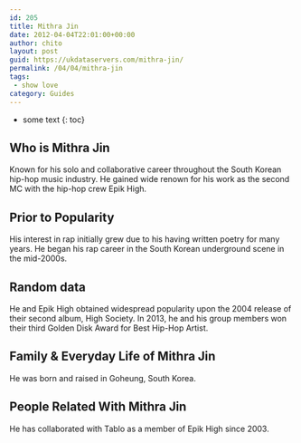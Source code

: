 ```yaml
---
id: 205
title: Mithra Jin
date: 2012-04-04T22:01:00+00:00
author: chito
layout: post
guid: https://ukdataservers.com/mithra-jin/
permalink: /04/04/mithra-jin
tags:
 - show love
category: Guides
---
```


* some text
{: toc}


## Who is  Mithra Jin
                  
                  
                  
Known for his solo and collaborative career throughout the South Korean hip-hop music industry. He gained wide renown for his work as the second MC with the hip-hop crew Epik High.
                  
                
                
                
## Prior to Popularity 
                  
                  
                  
His interest in rap initially grew due to his having written poetry for many years. He began his rap career in the South Korean underground scene in the mid-2000s.
                  
                
                
                
## Random data 
                  
                  
                  
He and Epik High obtained widespread popularity upon the 2004 release of their second album, High Society. In 2013, he and his group members won their third Golden Disk Award for Best Hip-Hop Artist.
                  
                
                
                
## Family & Everyday Life of Mithra Jin
                  
                  
                  
He was born and raised in Goheung, South Korea.
                  
                
                
                
## People Related With  Mithra Jin
                  
                  
                  
He has collaborated with Tablo as a member of Epik High since 2003.
                  
                
              
            
          
          
          
    
    
  
